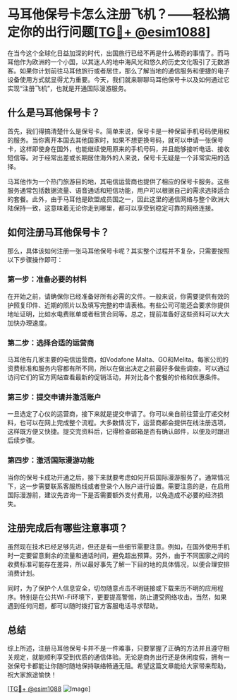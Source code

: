 # 马耳他保号卡怎么注册飞机？——轻松搞定你的出行问题[[TG💪+ @esim1088](https://t.me/s/esim1088)]

在当今这个全球化日益加深的时代，出国旅行已经不再是什么稀奇的事情了。而马耳他作为欧洲的一个小国，以其迷人的地中海风光和悠久的历史文化吸引了无数游客。如果你计划前往马耳他旅行或者居住，那么了解当地的通信服务和便捷的电子设备使用方式就显得尤为重要。今天，我们就来聊聊马耳他保号卡以及如何通过它实现“注册飞机”，也就是开通国际漫游服务。

## 什么是马耳他保号卡？

首先，我们得搞清楚什么是保号卡。简单来说，保号卡是一种保留手机号码使用权的服务。当你离开本国去其他国家时，如果不想更换号码，就可以申请一张保号卡，这样即使身在国外，也能继续使用原来的手机号码，并且能够接听电话、接收短信等。对于经常出差或长期居住海外的人来说，保号卡无疑是一个非常实用的选择。

马耳他作为一个热门旅游目的地，其电信运营商也提供了相应的保号卡服务。这些服务通常包括数据流量、语音通话和短信功能，用户可以根据自己的需求选择适合的套餐。此外，由于马耳他是欧盟成员国之一，因此这里的通信网络与整个欧洲大陆保持一致，这意味着无论你走到哪里，都可以享受到稳定可靠的网络连接。

## 如何注册马耳他保号卡？

那么，具体该如何注册一张马耳他保号卡呢？其实整个过程并不复杂，只需要按照以下步骤操作即可：

### 第一步：准备必要的材料

在开始之前，请确保你已经准备好所有必需的文件。一般来说，你需要提供有效的护照复印件、近期的照片以及填写完整的申请表格。有些公司可能还会要求你提供地址证明，比如水电费账单或者租赁合同等。总之，提前准备好这些资料可以大大加快办理速度。

### 第二步：选择合适的运营商

马耳他有几家主要的电信运营商，如Vodafone Malta、GO和Melita。每家公司的资费标准和服务内容都有所不同，所以在做出决定之前最好多做些调查。可以通过访问它们的官方网站查看最新的促销活动，并对比各个套餐的价格和优惠条件。

### 第三步：提交申请并激活账户

一旦选定了心仪的运营商，接下来就是提交申请了。你可以亲自前往营业厅递交材料，也可以在网上完成整个流程。大多数情况下，运营商都会提供在线注册选项，这样既方便又快捷。提交完资料后，记得检查邮箱是否有确认邮件，以便及时跟进后续步骤。

### 第四步：激活国际漫游功能

当你的保号卡成功开通之后，接下来就要考虑如何开启国际漫游服务了。通常情况下，这一步需要联系客服热线或者登录个人账户进行设置。需要注意的是，在启用国际漫游前，建议先咨询一下是否需要额外支付费用，以免造成不必要的经济损失。

## 注册完成后有哪些注意事项？

虽然现在技术已经足够先进，但还是有一些细节需要注意。例如，在国外使用手机时一定要留意剩余的流量和通话时间，避免超出预算。另外，由于不同国家之间的收费标准可能存在差异，所以最好事先了解一下目的地的具体情况，以便合理安排消费计划。

同时，为了保护个人信息安全，切勿随意点击不明链接或下载来历不明的应用程序。特别是在公共Wi-Fi环境下，更要提高警惕，防止遭受网络攻击。当然，如果遇到任何问题，都可以随时拨打官方客服电话寻求帮助。

## 总结

综上所述，注册马耳他保号卡并不是一件难事，只要掌握了正确的方法并且遵守相关规定，就能顺利享受到优质的通信体验。无论是商务出行还是休闲度假，拥有一张保号卡都能让你随时随地保持联络畅通无阻。希望这篇文章能给大家带来帮助，祝大家旅途愉快！

[[TG💪+ @esim1088](https://t.me/s/esim1088) ![Image](https://i.postimg.cc/4NQfJmqS/Snipaste-2025-05-13-00-14-12.png)]